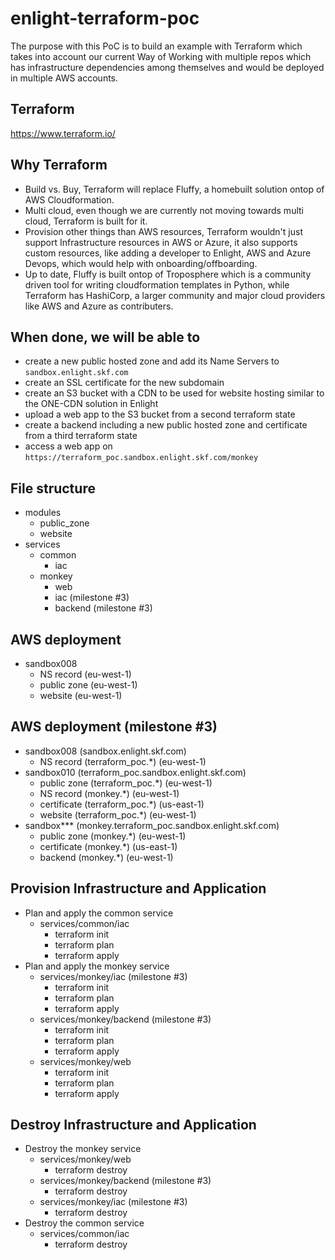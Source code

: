 # enlight-terraform-poc
The purpose with this PoC is to build an example with Terraform which takes into account our current Way of Working with multiple repos which has infrastructure dependencies among themselves and would be deployed in multiple AWS accounts.

## Terraform
https://www.terraform.io/

## Why Terraform
- Build vs. Buy, Terraform will replace Fluffy, a homebuilt solution ontop of AWS Cloudformation.
- Multi cloud, even though we are currently not moving towards multi cloud, Terraform is built for it.
- Provision other things than AWS resources, Terraform wouldn't just support Infrastructure resources in AWS or Azure, it also supports custom resources, like adding a developer to Enlight, AWS and Azure Devops, which would help with onboarding/offboarding.
- Up to date, Fluffy is built ontop of Troposphere which is a community driven tool for writing cloudformation templates in Python, while Terraform has HashiCorp, a larger community and major cloud providers like AWS and Azure as contributers.

## When done, we will be able to
- create a new public hosted zone and add its Name Servers to `sandbox.enlight.skf.com`
- create an SSL certificate for the new subdomain
- create an S3 bucket with a CDN to be used for website hosting similar to the ONE-CDN solution in Enlight
- upload a web app to the S3 bucket from a second terraform state
- create a backend including a new public hosted zone and certificate from a third terraform state
- access a web app on `https://terraform_poc.sandbox.enlight.skf.com/monkey`

## File structure
- modules
  - public_zone
  - website
- services
  - common
    - iac
  - monkey
    - web
    - iac (milestone #3)
    - backend (milestone #3)

## AWS deployment
- sandbox008
  - NS record (eu-west-1)
  - public zone (eu-west-1)
  - website (eu-west-1)

## AWS deployment (milestone #3)
- sandbox008 (sandbox.enlight.skf.com)
  - NS record (terraform_poc.*) (eu-west-1)
- sandbox010 (terraform_poc.sandbox.enlight.skf.com)
  - public zone (terraform_poc.*) (eu-west-1)
  - NS record (monkey.*) (eu-west-1)
  - certificate (terraform_poc.*) (us-east-1)
  - website (terraform_poc.*) (eu-west-1)
- sandbox*** (monkey.terraform_poc.sandbox.enlight.skf.com)
  - public zone (monkey.*) (eu-west-1)
  - certificate (monkey.*) (us-east-1)
  - backend (monkey.*) (eu-west-1)

## Provision Infrastructure and Application
- Plan and apply the common service
  - services/common/iac
    - terraform init
    - terraform plan
    - terraform apply
- Plan and apply the monkey service
  - services/monkey/iac (milestone #3)
    - terraform init
    - terraform plan
    - terraform apply
  - services/monkey/backend (milestone #3)
    - terraform init
    - terraform plan
    - terraform apply
  - services/monkey/web
    - terraform init
    - terraform plan
    - terraform apply

## Destroy Infrastructure and Application
- Destroy the monkey service
  - services/monkey/web
    - terraform destroy
  - services/monkey/backend (milestone #3)
    - terraform destroy
  - services/monkey/iac (milestone #3)
    - terraform destroy
- Destroy the common service
  - services/common/iac
    - terraform destroy
